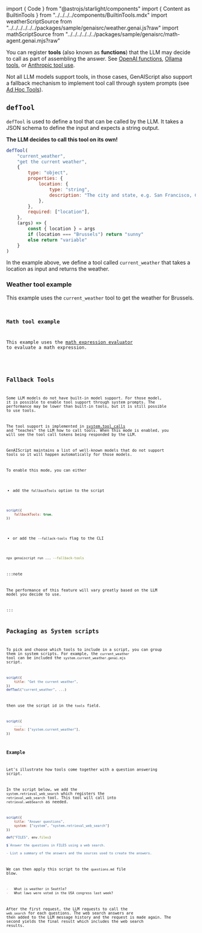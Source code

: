 
import { Code } from "@astrojs/starlight/components"
import { Content as BuiltinTools } from "../../../../components/BuiltinTools.mdx"
import weatherScriptSource from "../../../../../../packages/sample/genaisrc/weather.genai.js?raw"
import mathScriptSource from "../../../../../../packages/sample/genaisrc/math-agent.genai.mjs?raw"

You can register **tools** (also known as **functions**) that the LLM may decide to call as part of assembling the answer.
See [OpenAI functions](https://platform.openai.com/docs/guides/function-calling), [Ollama tools](https://ollama.com/blog/tool-support),
or [Anthropic tool use](https://docs.anthropic.com/en/docs/build-with-claude/tool-use).

Not all LLM models support tools, in those cases, GenAIScript also support a fallback mechanism to implement tool call through system prompts (see [Ad Hoc Tools](#adhoctools)).

## `defTool`

`defTool` is used to define a tool that can be called by the LLM.
It takes a JSON schema to define the input and expects a string output.

**The LLM decides to call this tool on its own!**

```javascript
defTool(
    "current_weather",
    "get the current weather",
    {
        type: "object",
        properties: {
            location: {
                type: "string",
                description: "The city and state, e.g. San Francisco, CA",
            },
        },
        required: ["location"],
    },
    (args) => {
        const { location } = args
        if (location === "Brussels") return "sunny"
        else return "variable"
    }
)
```

In the example above, we define a tool called `current_weather`
that takes a location as input and returns the weather.

### Weather tool example

This example uses the `current_weather` tool to get the weather for Brussels.

<Code
    code={weatherScriptSource}
    wrap={true}
    lang="js"
    title="weather.genai.mjs"
/>

### Math tool example

This example uses the [math expression evaluator](/genaiscript/reference/scripts/math)
to evaluate a math expression.

<Code
    code={mathScriptSource}
    wrap={true}
    lang="js"
    title="math-agent.genai.mjs"
/>

## Fallback Tools

Some LLM models do not have built-in model support.
For those model, it is possible to enable tool support through system prompts. The performance may be lower than built-in tools, but it is still possible to use tools.

The tool support is implemented in [system.tool_calls](/genaiscript/reference/scripts/system#systemtool_calls)
and "teaches" the LLM how to call tools. When this mode is enabled, you will see
the tool call tokens being responded by the LLM.

GenAIScript maintains a list of well-known models that do not support
tools so it will happen automatically for those models.

To enable this mode, you can either

-   add the `fallbackTools` option to the script

```js "fallbackTools: true"
script({
    fallbackTools: true,
})
```

-   or add the `--fallack-tools` flag to the CLI

```sh "--fallback-tools"
npx genaiscript run ... --fallback-tools
```

:::note

The performance of this feature will vary greatly based on the LLM model you decide to use.

:::

## Packaging as System scripts

To pick and choose which tools to include in a script,
you can group them in system scripts. For example,
the `current_weather` tool can be included the `system.current_weather.genai.mjs` script.

```javascript file="system.current_weather.genai.mjs" 'defTool("current_weather", ...)'
script({
    title: "Get the current weather",
})
defTool("current_weather", ...)
```

then use the script id in the `tools` field.

```js 'tools: ["system.current_weather"]'
script({
    ...,
    tools: ["system.current_weather"],
})
```

### Example

Let's illustrate how tools come together with a question answering script.

In the script below, we add the `system.retrieval_web_search` which registers the `retrieval_web_search` tool. This tool
will call into `retrieval.webSearch` as needed.

```js file="answers.genai.mjs"
script({
    title: "Answer questions",
    system: ["system", "system.retrieval_web_search"]
})

def("FILES", env.files)

$`Answer the questions in FILES using a web search.

- List a summary of the answers and the sources used to create the answers.
```

We can then apply this script to the `questions.md` file blow.

```md file="questions.md"
-   What is weather in Seattle?
-   What laws were voted in the USA congress last week?
```

After the first request, the LLM requests to call the `web_search` for each questions.
The web search answers are then added to the LLM message history and the request is made again.
The second yields the final result which includes the web search results.

<BuiltinTools />
